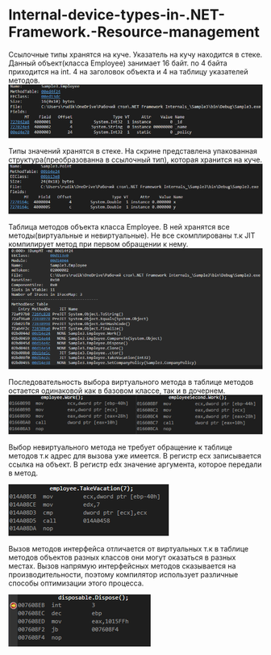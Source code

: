 # Internal-device-types-in-.NET-Framework.-Resource-management

Ссылочные типы хранятся на куче. Указатель на кучу находится в стеке. Данный объект(класса Employee) занимает 16 байт. по 4 байта приходится на int. 4 на заголовок объекта и 4 на таблицу указателей методов.
![alt text](EmployeeFields.png "1")​

Типы значений хранятся в стеке. На скрине представлена упакованная структура(преобразованна в ссылочный тип), которая хранится на куче.
![alt text](PointFields.png "2")​

Таблица методов объекта класса Employee. В ней хранятся все методы(виртуальные и невиртуальные). Не все скомплированы т.к JIT компилирует метод при первом обращении к нему.
![alt text](EmployeeMethodTable.png "3")​

Последовательность выбора виртуального метода в таблице методов остается одинаковой как в базовом классе, так и в дочернем.
![alt text](virtualMethod.png "4")​

Выбор невиртуального метода не требует обращение к таблице методов т.к адрес для вызова уже имеется. В регистр ecx записывается ссылка на объект. В регистр edx значение аргумента, которое передали в метод.

![alt text](non-virtualMethod.png "5")​

Вызов методов интерфейса отличается от виртуальных т.к в таблице методов объектов разных классов 
они могут оказаться в разных местах. Вызов напрямую интерфейсных методов сказывается на производительности, поэтому компилятор использует различные способы оптимизации этого процесса.

![alt text](InterfaceMethod.png "6")​

